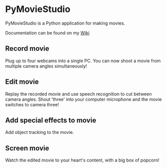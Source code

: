 # PyMovieStudio

PyMovieStudio is a Python application for making movies.

Documentation can be found on my [Wiki](https://github.com/rdmilligan/PyMovieStudio/wiki)

## Record movie

Plug up to four webcams into a single PC. You can now shoot a movie from multiple camera angles simultaneously!

## Edit movie

Replay the recorded movie and use speech recognition to cut between camera angles. Shout 'three' into your computer microphone and the movie switches to camera three!

## Add special effects to movie

Add object tracking to the movie.

## Screen movie

Watch the edited movie to your heart's content, with a big box of popcorn!
